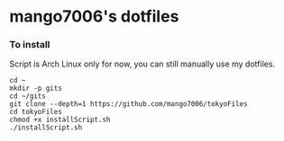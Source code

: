 # mango7006's dotfiles

### To install

Script is Arch Linux only for now, you can still manually use my dotfiles.

```shell
cd ~
mkdir -p gits
cd ~/gits
git clone --depth=1 https://github.com/mango7006/tokyoFiles
cd tokyoFiles
chmod +x installScript.sh
./installScript.sh
```

